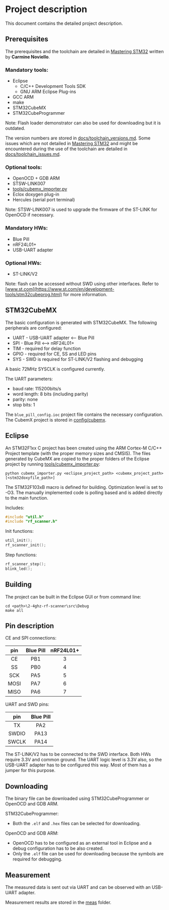 # Project description

This document contains the detailed project description.

## Prerequisites

The prerequisites and the toolchain are detailed in [Mastering STM32](https://leanpub.com/mastering-stm32) written by **Carmine Noviello**.

### Mandatory tools:
- Eclipse
  - C/C++ Development Tools SDK
  - GNU ARM Eclipse Plug-ins
- GCC ARM
- make
- STM32CubeMX
- STM32CubeProgrammer

Note: Flash loader demonstrator can also be used for downloading but it is outdated.

The version numbers are stored in [docs/toolchain_versions.md](https://github.com/gemesa/2-4ghz-rf-scanner/blob/master/docs/toolchain_versions.md). Some issues which are not detailed in [Mastering STM32](https://leanpub.com/mastering-stm32) and might be encountered during the use of the toolchain are detailed in [docs/toolchain_issues.md](https://github.com/gemesa/2-4ghz-rf-scanner/blob/master/docs/toolchain_issues.md).

### Optional tools:
- OpenOCD + GDB ARM
- STSW-LINK007
- [tools/cubemx_importer.py](https://github.com/gemesa/2-4ghz-rf-scanner/blob/master/tools/cubemx_importer.py)
- Eclox doxygen plug-in
- Hercules (serial port terminal)

Note: STSW-LINK007 is used to upgrade the firmware of the ST-LINK for OpenOCD if necessary.

### Mandatory HWs:
- Blue Pill
- nRF24L01+
- USB-UART adapter

### Optional HWs:
- ST-LINK/V2

Note: flash can be accessed without SWD using other interfaces. Refer to [www.st.com](https://www.st.com/en/development-tools/stm32cubeprog.html) for more information.

## STM32CubeMX

The basic configuration is generated with STM32CubeMX. The following peripherals are configured:
- UART - USB-UART adapter <-- Blue Pill
- SPI  - Blue Pill <--> nRF24L01+
- TIM  - required for delay function
- GPIO - required for CE, SS and LED pins
- SYS  - SWD is required for ST-LINK/V2 flashing and debugging

A basic 72MHz SYSCLK is configured currently.

The UART parameters:
- baud rate: 		115200bits/s
- word length: 		8 bits (including parity)
- parity: 			none
- stop bits: 		1

The `blue_pill_config.ioc` project file contains the necessary configuration. The CubemX project is stored in [config/cubemx](https://github.com/gemesa/2-4ghz-rf-scanner/tree/master/config/cubemx).

## Eclipse

An STM32F1xx C project has been created using the ARM Cortex-M C/C++ Project template (with the proper memory sizes and CMSIS). The files generated by CubeMX are copied to the proper folders of the Eclipse project by running [tools/cubemx_importer.py](https://github.com/gemesa/2-4ghz-rf-scanner/blob/master/tools/cubemx_importer.py):

```
python cubemx_importer.py <eclipse_project_path> <cubemx_project_path> [<stm32doxyfile_path>]
```

The STM32F103xB macro is defined for building. Optimization level is set to -O3. The manually implemented code is polling based and is added directly to the main function.

Includes:
```c
#include "util.h"
#include "rf_scanner.h"
```

Init functions:
```c
util_init();
rf_scanner_init();
```

Step functions:
```c
rf_scanner_step();
blink_led();
```

## Building

The project can be built in the Eclipse GUI or from command line:

```
cd <path>\2-4ghz-rf-scanner\src\Debug
make all
```

## Pin description

CE and SPI connections:

| pin   | Blue Pill | nRF24L01+ |
|:-----:|:---------:|:---------:|
| CE    | PB1       | 3         |
| SS    | PB0       | 4         |
| SCK   | PA5       | 5         |
| MOSI  | PA7       | 6         |
| MISO  | PA6       | 7         |

UART and SWD pins:

| pin   | Blue Pill |
|:-----:|:---------:|
| TX    | PA2       |
| SWDIO | PA13      |
| SWCLK | PA14      |

The ST-LINK/V2 has to be connected to the SWD interface. Both HWs require 3.3V and common ground. The UART logic level is 3.3V also, so the USB-UART adapter has to be configured this way. Most of them has a jumper for this purpose.

## Downloading

The binary file can be downloaded using STM32CubeProgrammer or OpenOCD and GDB ARM.

STM32CubeProgrammer:
- Both the `.elf` and `.hex` files can be selected for downloading.

OpenOCD and GDB ARM:
- OpenOCD has to be configured as an external tool in Eclipse and a debug configuration has to be also created.
- Only the `.elf` file can be used for downloading because the symbols are required for debugging.

## Measurement

The measured data is sent out via UART and can be observed with an USB-UART adapter.

Measurement results are stored in the [meas](https://github.com/gemesa/2-4ghz-rf-scanner/tree/master/meas) folder.